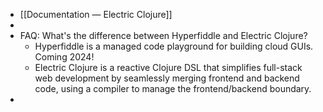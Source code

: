 - [[Documentation — Electric Clojure]]
-
- FAQ: What's the difference between Hyperfiddle and Electric Clojure?
	- Hyperfiddle is a managed code playground for building cloud GUIs. Coming 2024!
	- Electric Clojure is a reactive Clojure DSL that simplifies full-stack web development by seamlessly merging frontend and backend code, using a compiler to manage the frontend/backend boundary.
-